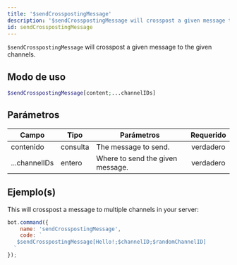 ```yaml
---
title: '$sendCrosspostingMessage'
description: '$sendCrosspostingMessage will crosspost a given message to the given channels.'
id: sendCrosspostingMessage
---
```


`$sendCrosspostingMessage` will crosspost a given message to the given channels.

## Modo de uso

```php
$sendCrosspostingMessage[content;...channelIDs]
```

## Parámetros

| Campo         | Tipo     | Parámetros                       | Requerido |
| ------------- | -------- | -------------------------------- |:---------:|
| contenido     | consulta | The message to send.             | verdadero |
| ...channelIDs | entero   | Where to send the given message. | verdadero |

## Ejemplo(s)

This will crosspost a message to multiple channels in your server:

```javascript
bot.command({
    name: 'sendCrosspostingMessage',
    code: `
   $sendCrosspostingMessage[Hello!;$channelID;$randomChannelID]
  `
});
```
